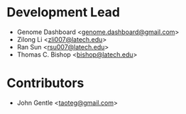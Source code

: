 
Development Lead
================

-   Genome Dashboard \<<genome.dashboard@gmail.com>\>
-   Zilong Li \<<zli007@latech.edu>\>
-   Ran Sun \<<rsu007@latech.edu>\>
-   Thomas C. Bishop \<<bishop@latech.edu>\>

Contributors
============

-   John Gentle \<<taoteg@gmail.com>\>
